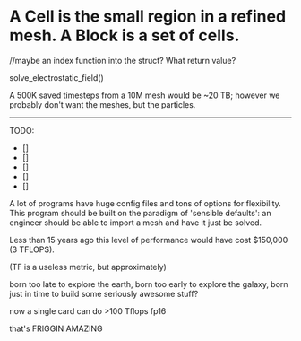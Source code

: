 # A Cell is the small region in a refined mesh. A Block is a set of cells.


//maybe an index function into the struct? What return value?

solve_electrostatic_field()


A 500K saved timesteps from a 10M mesh would be ~20 TB; however we probably don't want the meshes, but the particles.


--------------------------

TODO:

- []
- []
- []
- []
- []



A lot of programs have huge config files and tons of options for flexibility.
This program should be built on the paradigm of 'sensible defaults':
an engineer should be able to import a mesh and have it just be solved.


Less than 15 years ago this level of performance would have cost $150,000 (3 TFLOPS).

(TF is a useless metric, but approximately)

born too late to explore the earth,
born too early to explore the galaxy,
born just in time to build some seriously awesome stuff?

now a single card can do >100 Tflops fp16

that's FRIGGIN AMAZING
